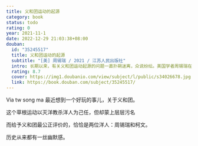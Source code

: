 ```yaml
---
title: 义和团运动的起源
category: book
status: todo
rating: 0
year: 2021-11-1
date: 2022-12-29 21:03:38+08:00
douban:
  id: "35245517"
  title: 义和团运动的起源
  subtitle: "[美] 周锡瑞 / 2021 / 江苏人民出版社"
  intro: 长期以来，有关义和团运动起源的问题一直扑朔迷离，众说纷纭。美国学者周锡瑞在本书中以详尽的史料、独特的视角和崭新的方法将这一问题的研究推到了新的高度。作者对19世纪山东的社会、经济结构做了区域性分析，对中西文化的冲突进行了深入的历史溯源，尤其是用文化人类学的方法对鲁西北地区的民间文化，如社戏、话本、民谣、尚武精神等都做了细致的研究。在此基础上，作者进行了宏观历史概括，认为鲁西北的社会结构、中西文化冲突和独特的社会文化心理间的“互动”，最终导致义和团运动的爆发。
  rating: 8.7
  cover: https://img1.doubanio.com/view/subject/l/public/s34026678.jpg
  link: https://book.douban.com/subject/35245517/
---
```


Via tw song ma 最近想到一个好玩的事儿，关于义和团。

这个草根运动以灭洋教杀洋人为己任，但却蒙上层层污名

而给予义和团最公正评价的，恰恰是两位洋人：周锡瑞和柯文。

历史从来都有一丝幽默感。
